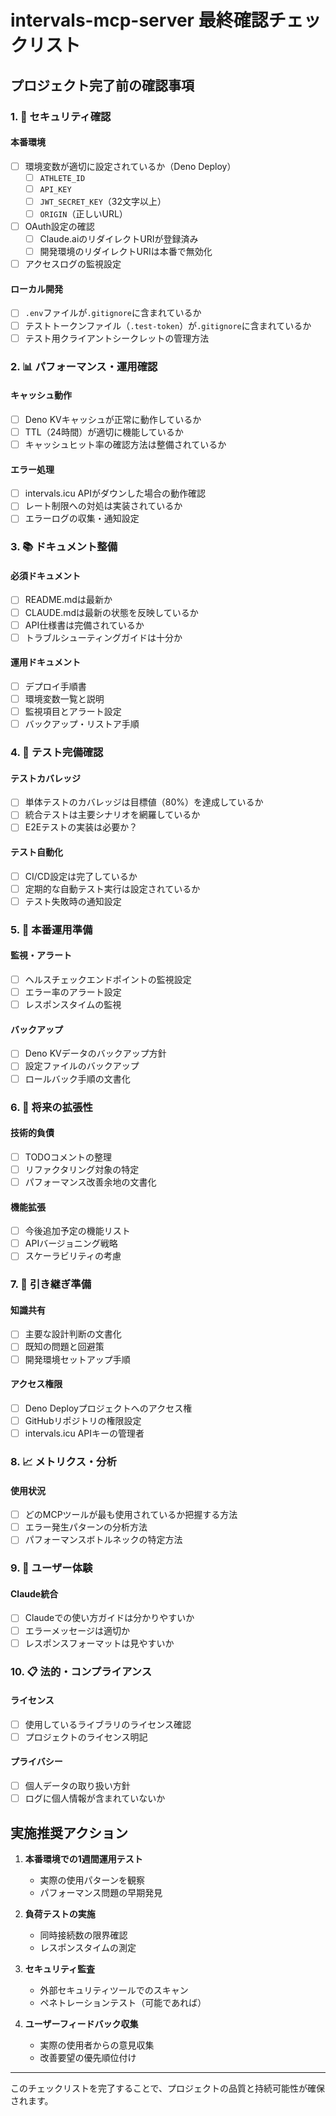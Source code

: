 # intervals-mcp-server 最終確認チェックリスト

## プロジェクト完了前の確認事項

### 1. 🔐 セキュリティ確認

#### 本番環境
- [ ] 環境変数が適切に設定されているか（Deno Deploy）
  - [ ] `ATHLETE_ID`
  - [ ] `API_KEY` 
  - [ ] `JWT_SECRET_KEY`（32文字以上）
  - [ ] `ORIGIN`（正しいURL）
- [ ] OAuth設定の確認
  - [ ] Claude.aiのリダイレクトURIが登録済み
  - [ ] 開発環境のリダイレクトURIは本番で無効化
- [ ] アクセスログの監視設定

#### ローカル開発
- [ ] `.env`ファイルが`.gitignore`に含まれているか
- [ ] テストトークンファイル（`.test-token`）が`.gitignore`に含まれているか
- [ ] テスト用クライアントシークレットの管理方法

### 2. 📊 パフォーマンス・運用確認

#### キャッシュ動作
- [ ] Deno KVキャッシュが正常に動作しているか
- [ ] TTL（24時間）が適切に機能しているか
- [ ] キャッシュヒット率の確認方法は整備されているか

#### エラー処理
- [ ] intervals.icu APIがダウンした場合の動作確認
- [ ] レート制限への対処は実装されているか
- [ ] エラーログの収集・通知設定

### 3. 📚 ドキュメント整備

#### 必須ドキュメント
- [ ] README.mdは最新か
- [ ] CLAUDE.mdは最新の状態を反映しているか
- [ ] API仕様書は完備されているか
- [ ] トラブルシューティングガイドは十分か

#### 運用ドキュメント
- [ ] デプロイ手順書
- [ ] 環境変数一覧と説明
- [ ] 監視項目とアラート設定
- [ ] バックアップ・リストア手順

### 4. 🧪 テスト完備確認

#### テストカバレッジ
- [ ] 単体テストのカバレッジは目標値（80%）を達成しているか
- [ ] 統合テストは主要シナリオを網羅しているか
- [ ] E2Eテストの実装は必要か？

#### テスト自動化
- [ ] CI/CD設定は完了しているか
- [ ] 定期的な自動テスト実行は設定されているか
- [ ] テスト失敗時の通知設定

### 5. 🚀 本番運用準備

#### 監視・アラート
- [ ] ヘルスチェックエンドポイントの監視設定
- [ ] エラー率のアラート設定
- [ ] レスポンスタイムの監視

#### バックアップ
- [ ] Deno KVデータのバックアップ方針
- [ ] 設定ファイルのバックアップ
- [ ] ロールバック手順の文書化

### 6. 🔄 将来の拡張性

#### 技術的負債
- [ ] TODOコメントの整理
- [ ] リファクタリング対象の特定
- [ ] パフォーマンス改善余地の文書化

#### 機能拡張
- [ ] 今後追加予定の機能リスト
- [ ] APIバージョニング戦略
- [ ] スケーラビリティの考慮

### 7. 🤝 引き継ぎ準備

#### 知識共有
- [ ] 主要な設計判断の文書化
- [ ] 既知の問題と回避策
- [ ] 開発環境セットアップ手順

#### アクセス権限
- [ ] Deno Deployプロジェクトへのアクセス権
- [ ] GitHubリポジトリの権限設定
- [ ] intervals.icu APIキーの管理者

### 8. 📈 メトリクス・分析

#### 使用状況
- [ ] どのMCPツールが最も使用されているか把握する方法
- [ ] エラー発生パターンの分析方法
- [ ] パフォーマンスボトルネックの特定方法

### 9. 🎯 ユーザー体験

#### Claude統合
- [ ] Claudeでの使い方ガイドは分かりやすいか
- [ ] エラーメッセージは適切か
- [ ] レスポンスフォーマットは見やすいか

### 10. 📋 法的・コンプライアンス

#### ライセンス
- [ ] 使用しているライブラリのライセンス確認
- [ ] プロジェクトのライセンス明記

#### プライバシー
- [ ] 個人データの取り扱い方針
- [ ] ログに個人情報が含まれていないか

## 実施推奨アクション

1. **本番環境での1週間運用テスト**
   - 実際の使用パターンを観察
   - パフォーマンス問題の早期発見

2. **負荷テストの実施**
   - 同時接続数の限界確認
   - レスポンスタイムの測定

3. **セキュリティ監査**
   - 外部セキュリティツールでのスキャン
   - ペネトレーションテスト（可能であれば）

4. **ユーザーフィードバック収集**
   - 実際の使用者からの意見収集
   - 改善要望の優先順位付け

---

このチェックリストを完了することで、プロジェクトの品質と持続可能性が確保されます。